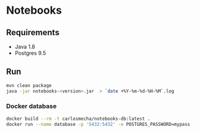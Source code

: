 # Notebooks

## Requirements
- Java 1.8
- Postgres 9.5

## Run

```bash
mvn clean package
java -jar notebooks-<version>.jar  > `date +%Y-%m-%d-%H-%M`.log
```

### Docker database
 
```bash
docker build --rm -t carlosmecha/notebooks-db:latest .
docker run --name database -p '5432:5432' -e POSTGRES_PASSWORD=mypass -e POSTGRES_USER=notebooks -e POSTGRES_DB=notebooks carlosmecha/notebooks-db
``` 
